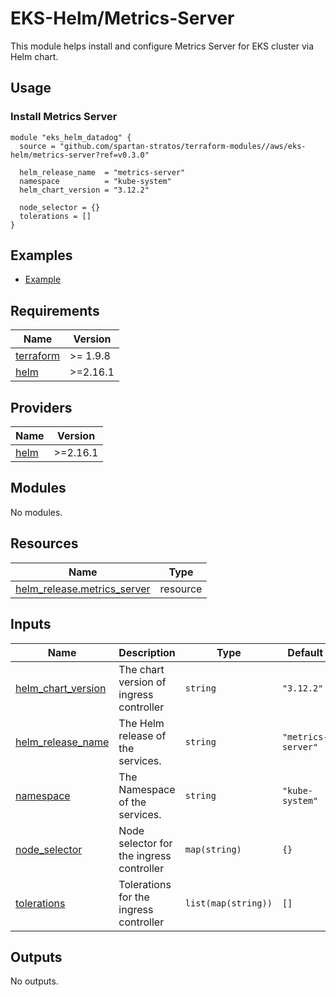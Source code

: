 # EKS-Helm/Metrics-Server

This module helps install and configure Metrics Server for EKS cluster via Helm chart.

## Usage

### Install Metrics Server

```hcl
module "eks_helm_datadog" {
  source = "github.com/spartan-stratos/terraform-modules//aws/eks-helm/metrics-server?ref=v0.3.0"

  helm_release_name  = "metrics-server"
  namespace          = "kube-system"
  helm_chart_version = "3.12.2"

  node_selector = {}
  tolerations = []
}

```

## Examples

- [Example](./examples/)

<!-- BEGIN_TF_DOCS -->

## Requirements

| Name                                                                      | Version  |
|---------------------------------------------------------------------------|----------|
| <a name="requirement_terraform"></a> [terraform](#requirement\_terraform) | >= 1.9.8 |
| <a name="requirement_helm"></a> [helm](#requirement\_helm)                | >=2.16.1 |

## Providers

| Name                                                 | Version  |
|------------------------------------------------------|----------|
| <a name="provider_helm"></a> [helm](#provider\_helm) | >=2.16.1 |

## Modules

No modules.

## Resources

| Name                                                                                                                | Type     |
|---------------------------------------------------------------------------------------------------------------------|----------|
| [helm_release.metrics_server](https://registry.terraform.io/providers/hashicorp/helm/latest/docs/resources/release) | resource |

## Inputs

| Name                                                                                         | Description                              | Type                | Default            | Required |
|----------------------------------------------------------------------------------------------|------------------------------------------|---------------------|--------------------|:--------:|
| <a name="input_helm_chart_version"></a> [helm\_chart\_version](#input\_helm\_chart\_version) | The chart version of ingress controller  | `string`            | `"3.12.2"`         |    no    |
| <a name="input_helm_release_name"></a> [helm\_release\_name](#input\_helm\_release\_name)    | The Helm release of the services.        | `string`            | `"metrics-server"` |    no    |
| <a name="input_namespace"></a> [namespace](#input\_namespace)                                | The Namespace of the services.           | `string`            | `"kube-system"`    |    no    |
| <a name="input_node_selector"></a> [node\_selector](#input\_node\_selector)                  | Node selector for the ingress controller | `map(string)`       | `{}`               |    no    |
| <a name="input_tolerations"></a> [tolerations](#input\_tolerations)                          | Tolerations for the ingress controller   | `list(map(string))` | `[]`               |    no    |

## Outputs

No outputs.
